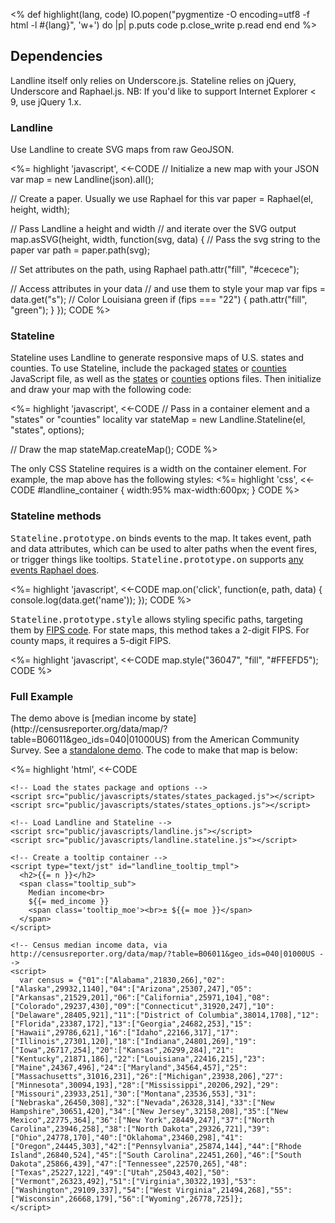 <%
  def highlight(lang, code)
    IO.popen("pygmentize -O encoding=utf8 -f html -l #{lang}", 'w+') do |p|
      p.puts code
      p.close_write
      p.read
    end
  end
%>

## Dependencies

Landline itself only relies on Underscore.js. Stateline relies on jQuery, Underscore and Raphael.js. NB: If you'd like to support Internet Explorer < 9, use jQuery 1.x.

### Landline

Use Landline to create SVG maps from raw GeoJSON.

<%= highlight 'javascript', <<-CODE
// Initialize a new map with your JSON
var map = new Landline(json).all();

// Create a paper. Usually we use Raphael for this
var paper = Raphael(el, height, width);

// Pass Landline a height and width
// and iterate over the SVG output
map.asSVG(height, width, function(svg, data) {
  // Pass the svg string to the paper
  var path = paper.path(svg);

  // Set attributes on the path, using Raphael
  path.attr("fill", "#cecece");

  // Access attributes in your data
  // and use them to style your map
  var fips = data.get("s");
  // Color Louisiana green
  if (fips === "22") {
    path.attr("fill", "green");
  }
});
CODE
%>

### Stateline

Stateline uses Landline to generate responsive maps of U.S. states and counties. To use Stateline, include the packaged <a href="https://github.com/propublica/landline/blob/master/public/javascripts/states/states_packaged.js">states</a> or <a href="https://github.com/propublica/landline/blob/master/public/javascripts/counties/counties_packaged.js">counties</a> JavaScript file, as well as the <a href="https://github.com/propublica/landline/blob/master/public/javascripts/states/states_options.js">states</a> or <a href="https://github.com/propublica/landline/blob/master/public/javascripts/counties/counties_options.js">counties</a> options files. Then initialize and draw your map with the following code:

<%= highlight 'javascript', <<-CODE
// Pass in a container element and a "states" or "counties" locality
var stateMap = new Landline.Stateline(el, "states", options);

// Draw the map
stateMap.createMap();
CODE
%>

The only CSS Stateline requires is a width on the container element.
For example, the map above has the following styles:
<%= highlight 'css', <<-CODE
  #landline_container {
    width:95%
    max-width:600px;
  }
CODE
%>

### Stateline methods

<tt>Stateline.prototype.on</tt> binds events to the map. It takes event, path and data attributes, which can be used to alter paths when the event fires, or trigger things like tooltips. <tt>Stateline.prototype.on</tt> supports <a href="http://raphaeljs.com/reference.html">any events Raphael does</a>.

<%= highlight 'javascript', <<-CODE
map.on('click', function(e, path, data) {
    console.log(data.get('name'));
});
CODE
%>

<tt>Stateline.prototype.style</tt> allows styling specific paths, targeting them by [FIPS code](http://en.wikipedia.org/wiki/Federal_Information_Processing_Standards). For state maps, this method takes a 2-digit FIPS. For county maps, it requires a 5-digit FIPS.

<%= highlight 'javascript', <<-CODE
map.style("36047", "fill", "#FFEFD5");
CODE
%>

### Full Example

<div id="full_example"></div>
The demo above is [median income by state](http://censusreporter.org/data/map/?table=B06011&geo_ids=040|01000US) from the American Community Survey. See a <a href="demo-state.html">standalone demo</a>. The code to make that map is below:

<%= highlight 'html', <<-CODE
<!doctype html>
<html>
  <head>
    <style>
      #landline_container {
        width:95%;
        max-width:600px;
      }
      #landline_tooltip {
        position:absolute;
        background:rgba(222, 222, 222, 0.95);
        z-index:999999;
        font-family: Helvetica, Arial, sans-serif;
        font-weight:bold;
        font-size:12px;
        padding:5px;
        border-radius:2px;
        box-shadow:0 0 5px #444;
        display:none;
      }
      #landline_tooltip h2 {
        margin:0;
        padding:0;
        font-size:14px;
      }
      .tooltip_sub {
        font-size:12px;
        font-weight:normal;
        display:inline-block;
        line-height:14px;
      }
    </style>
    <!-- Bring your own copy of jQuery/Underscore/Raphael here -->
    <!-- To support IE < 9, include jQuery 1.x -->

    <!-- Load the states package and options -->
    <script src="public/javascripts/states/states_packaged.js"></script>
    <script src="public/javascripts/states/states_options.js"></script>

    <!-- Load Landline and Stateline -->
    <script src="public/javascripts/landline.js"></script>
    <script src="public/javascripts/landline.stateline.js"></script>
    
    <!-- Create a tooltip container -->
    <script type="text/jst" id="landline_tooltip_tmpl">
      <h2>{{= n }}</h2>
      <span class="tooltip_sub">
        Median income<br>
        ${{= med_income }}
        <span class='tooltip_moe'><br>± ${{= moe }}</span>
      </span>
    </script>

    <!-- Census median income data, via http://censusreporter.org/data/map/?table=B06011&geo_ids=040|01000US -->
    <script>
      var census = {"01":["Alabama",21830,266],"02":["Alaska",29932,1140],"04":["Arizona",25307,247],"05":["Arkansas",21529,201],"06":["California",25971,104],"08":["Colorado",29237,430],"09":["Connecticut",31920,247],"10":["Delaware",28405,921],"11":["District of Columbia",38014,1708],"12":["Florida",23387,172],"13":["Georgia",24682,253],"15":["Hawaii",29786,621],"16":["Idaho",22166,317],"17":["Illinois",27301,120],"18":["Indiana",24801,269],"19":["Iowa",26717,254],"20":["Kansas",26299,284],"21":["Kentucky",21871,186],"22":["Louisiana",22416,215],"23":["Maine",24367,496],"24":["Maryland",34564,457],"25":["Massachusetts",31016,231],"26":["Michigan",23938,206],"27":["Minnesota",30094,193],"28":["Mississippi",20206,292],"29":["Missouri",23933,251],"30":["Montana",23536,553],"31":["Nebraska",26450,308],"32":["Nevada",26328,314],"33":["New Hampshire",30651,420],"34":["New Jersey",32158,208],"35":["New Mexico",22775,364],"36":["New York",28449,247],"37":["North Carolina",23946,258],"38":["North Dakota",29326,721],"39":["Ohio",24778,170],"40":["Oklahoma",23460,298],"41":["Oregon",24445,303],"42":["Pennsylvania",25874,144],"44":["Rhode Island",26840,524],"45":["South Carolina",22451,260],"46":["South Dakota",25866,439],"47":["Tennessee",22570,265],"48":["Texas",25227,122],"49":["Utah",25043,402],"50":["Vermont",26323,492],"51":["Virginia",30322,193],"53":["Washington",29109,337],"54":["West Virginia",21494,268],"55":["Wisconsin",26668,179],"56":["Wyoming",26778,725]};
    </script>
  </head>
  <body>
    <div id="landline_container"></div>
    <script>
      $(function() {
        // Initialize the map
        var map = new Landline.Stateline("#landline_container", "states", options);
        
        // Set up the tooltip template
        var tmpl = _.template($("#landline_tooltip_tmpl").html());

        // Add tooltips, and cache the existing style
        // to put it back in place on mouseout
        map.on('mouseover', function(e, path, data) {
          data.existingStyle = (data.existingStyle || {});
          data.existingStyle["fill"]        = path.attr("fill");
          data.existingStyle["strokeWidth"] = path.attr("stroke-width");
          path.attr("fill", "#999").attr("stroke-width", 1);
        });

        map.on('mousemove', function(e, path, data) {
          $("#landline_tooltip").html(tmpl({
              n          : data.get('n'), 
              med_income : commaDelimit(census[data.fips][1]), 
              moe        : census[data.fips][2]
            })).css("left", e.pageX + 20).css("top", e.pageY + 20).show();
        });

        map.on('mouseout', function(e, path, data) {
          $("#landline_tooltip").hide();
          _(data.existingStyle).each(function(v, k) {
            path.attr(k, v);
          });
        });

        // Census data convenience functions
        var incomeColor = function(income) {
          if (income < 23768) return "rgb(237,248,233)";
          if (income < 27329) return "rgb(186,228,179)";
          if (income < 30891) return "rgb(116,196,118)";
          if (income < 34452) return "rgb(49,163,84)";
          return "rgb(0,109,44)";
        };

        var commaDelimit = function(a){
          return _.isNumber(a) ? a.toString().replace(/(\d)(?=(\d\d\d)+(?!\d))/g,"$1,") : "";
        };

        // Color states by income level
        _(census).each(function(ary, fips) {
          map.style(fips, "fill", incomeColor(ary[1]));
        })

        // Draw the map
        map.createMap();
      });
    </script>

    <div id="landline_tooltip"></div>
  </body>
</html>
CODE
%>

## Custom Maps

Stateline can currently create custom county maps for specific states, or any other collection of counties, such as New York City boroughs. To create a custom map, create your own package file (so the map only draws the counties you need) and options file (in case you want to adjust any settings).

To create your own package file, begin with the template below. Here is an example <a href="https://github.com/propublica/landline/blob/master/public/javascripts/nyc/boroughs_packaged.js">NYC boroughs</a> package file.

<%= highlight 'javascript', <<-CODE
(function() {
  window.StatelineCounties = {};
  window.StatelineCounties.contiguous = {"type":"FeatureCollection","features":[
    // Each object represents one county, create as many as you need
    {"type":"Feature","geometry":{
        // Polygon or MultiPolygon
        "type":"MultiPolygon",
        "coordinates": [YOUR COORDINATES HERE]
      },
      "properties":{
        "s":"36", // state fips
        "c":"085", // county fips
        "n":"Staten Island" // county name, which will be displayed on the map
        "countyName":"Richmond", // add additional properties as desired
        "gid":null,
        "BoroCode":5,
      }
    },
    {"type":"Feature","geometry":{
        "type":"MultiPolygon",
        "coordinates": [YOUR COORDINATES HERE]
      },
      "properties":{
        "s":"36",
        "c":"061",
        "n":"Manhattan",
        "countyName":"New York",
        "gid":null,
        "BoroCode":1
      }
    }
  ]}
})(window);
CODE
%>

To create your own options file, begin with the template below. Here is an example <a href="https://github.com/propublica/landline/blob/master/public/javascripts/nyc/boroughs_options.js">NYC boroughs</a> options file.

<%= highlight 'javascript', <<-CODE
var options = {
  defaultStyle : {
    "fill" : "#cecece",
    "stroke-width" : 0.5,
    "stroke" : "#ffffff",
    "stroke-linejoin" : "bevel"
  },
  containers : {
    "contiguous" : {el : "landline_contiguous"}
  },
  main : {
    heightMultiplier : 1
  },
  extensions : {
    "contiguous" : {
      widthMultiplier : 1,
      heightMultiplier : 1,
      top    : "0%",
      left   : 0.0
    }
  }
}
CODE
%>

View our <a href="demo-nyc.html">NYC Borough Map demo</a>.

## Changelog

### 0.1.0

* Easier creation of custom maps by county.
* Extracted options into a separate file so users can change map width, height and custom containers without changing the source code.
* Default map styling also extracted out to options.

### 0.0.0

* Initial Release

## License

Copyright (c) 2014, ProPublica

Permission is hereby granted, free of charge, to any person obtaining a copy
of this software and associated documentation files (the "Software"), to deal
in the Software without restriction, including without limitation the rights
to use, copy, modify, merge, publish, distribute, sublicense, and/or sell
copies of the Software, and to permit persons to whom the Software is furnished
to do so, subject to the following conditions:

The above copyright notice and this permission notice shall be included in all
copies or substantial portions of the Software.

THE SOFTWARE IS PROVIDED "AS IS", WITHOUT WARRANTY OF ANY KIND, EXPRESS OR
IMPLIED, INCLUDING BUT NOT LIMITED TO THE WARRANTIES OF MERCHANTABILITY,
FITNESS FOR A PARTICULAR PURPOSE AND NONINFRINGEMENT. IN NO EVENT SHALL THE
AUTHORS OR COPYRIGHT HOLDERS BE LIABLE FOR ANY CLAIM, DAMAGES OR OTHER
LIABILITY, WHETHER IN AN ACTION OF CONTRACT, TORT OR OTHERWISE, ARISING
FROM, OUT OF OR IN CONNECTION WITH THE SOFTWARE OR THE USE OR OTHER DEALINGS
IN THE SOFTWARE.

_Landline is a project of ProPublica._
